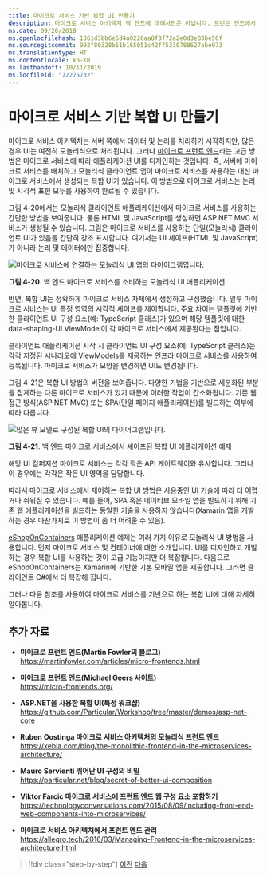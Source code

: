 ```yaml
---
title: 마이크로 서비스 기반 복합 UI 만들기
description: 마이크로 서비스 아키텍처 백 엔드에 대해서만은 아닙니다. 프런트 엔드에서 사용하는 Peek 뷰를 가져옵니다.
ms.date: 09/20/2018
ms.openlocfilehash: 1861d3bb6e5d4a0226aa8f3f72a2e0d3e83be56f
ms.sourcegitcommit: 992f80328b51b165051c42ff5330788627abe973
ms.translationtype: HT
ms.contentlocale: ko-KR
ms.lasthandoff: 10/11/2019
ms.locfileid: "72275732"
---
```

# <a name="creating-composite-ui-based-on-microservices"></a>마이크로 서비스 기반 복합 UI 만들기

마이크로 서비스 아키텍처는 서버 쪽에서 데이터 및 논리를 처리하기 시작하지만, 많은 경우 UI는 여전히 모놀리식으로 처리됩니다. 그러나 [마이크로 프런트 엔드](https://martinfowler.com/articles/micro-frontends.html)라는 고급 방법은 마이크로 서비스에 따라 애플리케이션 UI를 디자인하는 것입니다. 즉, 서버에 마이크로 서비스를 배치하고 모놀리식 클라이언트 앱이 마이크로 서비스를 사용하는 대신 마이크로 서비스에서 생성되는 복합 UI가 있습니다. 이 방법으로 마이크로 서비스는 논리 및 시각적 표현 모두를 사용하여 완료될 수 있습니다.

그림 4-20에서는 모놀리식 클라이언트 애플리케이션에서 마이크로 서비스를 사용하는 간단한 방법을 보여줍니다. 물론 HTML 및 JavaScript를 생성하면 ASP.NET MVC 서비스가 생성될 수 있습니다. 그림은 마이크로 서비스를 사용하는 단일(모놀리식) 클라이언트 UI가 있음을 간단히 강조 표시합니다. 여기서는 UI 셰이프(HTML 및 JavaScript)가 아니라 논리 및 데이터에만 집중합니다.

![마이크로 서비스에 연결하는 모놀리식 UI 앱의 다이어그램입니다.](./media/microservice-based-composite-ui-shape-layout/monolith-ui-consume-microservices.png)

**그림 4-20**. 백 엔드 마이크로 서비스를 소비하는 모놀리식 UI 애플리케이션

반면, 복합 UI는 정확하게 마이크로 서비스 자체에서 생성하고 구성했습니다. 일부 마이크로 서비스는 UI 특정 영역의 시각적 셰이프를 제어합니다. 주요 차이는 템플릿에 기반한 클라이언트 UI 구성 요소(예: TypeScript 클래스)가 있으며 해당 템플릿에 대한 data-shaping-UI ViewModel이 각 마이크로 서비스에서 제공된다는 점입니다.

클라이언트 애플리케이션 시작 시 클라이언트 UI 구성 요소(예: TypeScript 클래스)는 각각 지정된 시나리오에 ViewModels를 제공하는 인프라 마이크로 서비스를 사용하여 등록됩니다. 마이크로 서비스가 모양을 변경하면 UI도 변경됩니다.

그림 4-21은 복합 UI 방법의 버전을 보여줍니다. 다양한 기법을 기반으로 세분화된 부분을 집계하는 다른 마이크로 서비스가 있기 때문에 이러한 작업이 간소화됩니다. 기존 웹 접근 방식(ASP.NET MVC) 또는 SPA(단일 페이지 애플리케이션)를 빌드하는 여부에 따라 다릅니다.

![많은 뷰 모델로 구성된 복합 UI의 다이어그램입니다.](./media/microservice-based-composite-ui-shape-layout/microservice-generate-composite-ui.png)

**그림 4-21**. 백 엔드 마이크로 서비스에서 셰이프된 복합 UI 애플리케이션 예제

해당 UI 컴퍼지션 마이크로 서비스는 각각 작은 API 게이트웨이와 유사합니다. 그러나 이 경우에는 각각은 작은 UI 영역을 담당합니다.

따라서 마이크로 서비스에서 제어하는 복합 UI 방법은 사용중인 UI 기술에 따라 더 어렵거나 쉬워질 수 있습니다. 예를 들어, SPA 혹은 네이티브 모바일 앱을 빌드하기 위해 기존 웹 애플리케이션을 빌드하는 동일한 기술을 사용하지 않습니다(Xamarin 앱을 개발하는 경우 마찬가지로 이 방법이 좀 더 어려울 수 있음).

[eShopOnContainers](https://aka.ms/MicroservicesArchitecture) 애플리케이션 예제는 여러 가지 이유로 모놀리식 UI 방법을 사용합니다. 먼저 마이크로 서비스 및 컨테이너에 대한 소개입니다. UI를 디자인하고 개발하는 경우 복합 UI를 사용하는 것이 고급 기능이지만 더 복잡합니다. 다음으로 eShopOnContainers는 Xamarin에 기반한 기본 모바일 앱을 제공합니다. 그러면 클라이언트 C\#에서 더 복잡해 집니다.

그러나 다음 참조를 사용하여 마이크로 서비스를 기반으로 하는 복합 UI에 대해 자세히 알아봅니다.

## <a name="additional-resources"></a>추가 자료

- **마이크로 프런트 엔드(Martin Fowler의 블로그)**  
  <https://martinfowler.com/articles/micro-frontends.html>
  
- **마이크로 프런트 엔드(Michael Geers 사이트)**  
  <https://micro-frontends.org/>
  
- **ASP.NET을 사용한 복합 UI(특정 워크샵)**  
  <https://github.com/Particular/Workshop/tree/master/demos/asp-net-core>

- **Ruben Oostinga 마이크로 서비스 아키텍처의 모놀리식 프런트 엔드**  
  <https://xebia.com/blog/the-monolithic-frontend-in-the-microservices-architecture/>

- **Mauro Servienti 뛰어난 UI 구성의 비밀**  
  <https://particular.net/blog/secret-of-better-ui-composition>

- **Viktor Farcic 마이크로 서비스에 프런트 엔드 웹 구성 요소 포함하기**  
  <https://technologyconversations.com/2015/08/09/including-front-end-web-components-into-microservices/>

- **마이크로 서비스 아키텍처에서 프런트 엔드 관리**  
  <https://allegro.tech/2016/03/Managing-Frontend-in-the-microservices-architecture.html>

>[!div class="step-by-step"]
>[이전](microservices-addressability-service-registry.md)
>[다음](resilient-high-availability-microservices.md)
